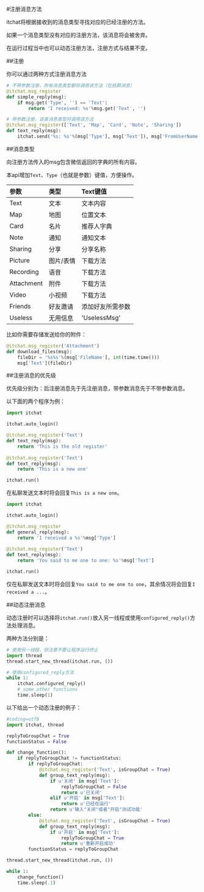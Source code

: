 #注册消息方法

itchat将根据接收到的消息类型寻找对应的已经注册的方法。

如果一个消息类型没有对应的注册方法，该消息将会被舍弃。

在运行过程当中也可以动态注册方法，注册方式与结果不变。

##注册

你可以通过两种方式注册消息方法

```python
# 不带参数注册，所有消息类型都将调用该方法（包括群消息）
@itchat.msg_register
def simple_reply(msg):
    if msg.get('Type', '') == 'Text':
        return 'I received: %s'%msg.get('Text', '')

# 带参数注册，该类消息类型将调用该方法
@itchat.msg_register(['Text', 'Map', 'Card', 'Note', 'Sharing'])
def text_reply(msg):
    itchat.send('%s: %s'%(msg['Type'], msg['Text']), msg['FromUserName'])
```

##消息类型

向注册方法传入的msg包含微信返回的字典的所有内容。

本api增加`Text`、`Type`（也就是参数）键值，方便操作。

参数      |类型      |Text键值        
:---------|:---------|:---------------
Text      |文本      |文本内容        
Map       |地图      |位置文本        
Card      |名片      |推荐人字典      
Note      |通知      |通知文本        
Sharing   |分享      |分享名称        
Picture   |图片/表情 |下载方法        
Recording |语音      |下载方法        
Attachment|附件      |下载方法        
Video     |小视频    |下载方法        
Friends   |好友邀请  |添加好友所需参数
Useless   |无用信息  |'UselessMsg'    

比如你需要存储发送给你的附件：

```python
@itchat.msg_register('Attachment')
def download_files(msg):
    fileDir = '%s%s'%(msg['FileName'], int(time.time()))
    msg['Text'](fileDir)
```

##注册消息的优先级

优先级分别为：后注册消息先于先注册消息，带参数消息先于不带参数消息。

以下面的两个程序为例：

```python
import itchat

itchat.auto_login()

@itchat.msg_register('Text')
def text_reply(msg):
    return 'This is the old register'
    
@itchat.msg_register('Text')
def text_reply(msg):
    return 'This is a new one'

itchat.run()
```

在私聊发送文本时将会回复`This is a new one`。
```python
import itchat

itchat.auto_login()

@itchat.msg_register
def general_reply(msg):
    return 'I received a %s'%msg['Type']
    
@itchat.msg_register('Text')
def text_reply(msg):
    return 'You said to me one to one: %s'%msg['Text']

itchat.run()
```

仅在私聊发送文本时将会回复`You said to me one to one`，其余情况将会回复`I received a ...`。

##动态注册消息

动态注册时可以选择将`itchat.run()`放入另一线程或使用`configured_reply()`方法处理消息。

两种方法分别是：

```python
# 使用另一线程，但注意不要让程序运行终止
import thread
thread.start_new_thread(itchat.run, ())

# 使用configured_reply方法
while 1:
    itchat.configured_reply()
    # some other functions
    time.sleep(1)
```

以下给出一个动态注册的例子：

```python
#coding=utf8
import itchat, thread

replyToGroupChat = True
functionStatus = False

def change_function():
    if replyToGroupChat != functionStatus:
        if replyToGroupChat:
            @itchat.msg_register('Text', isGroupChat = True)
            def group_text_reply(msg):
                if u'关闭' in msg['Text']:
                    replyToGroupChat = False
                    return u'已关闭'
                elif u'开启' in msg['Text']:
                    return u'已经在运行'
                return u'输入"关闭"或者"开启"测试功能'
        else:
            @itchat.msg_register('Text', isGroupChat = True)
            def group_text_reply(msg):
                if u'开启' in msg['Text']:
                    replyToGroupChat = True
                    return u'重新开启成功'
        functionStatus = replyToGroupChat

thread.start_new_thread(itchat.run, ())

while 1:
    change_function()
    time.sleep(.1)
```
